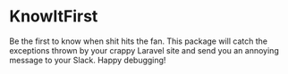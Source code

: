 # KnowItFirst

Be the first to know when shit hits the fan. This package will catch the exceptions thrown by your crappy Laravel site and send you an annoying message to your Slack. Happy debugging!